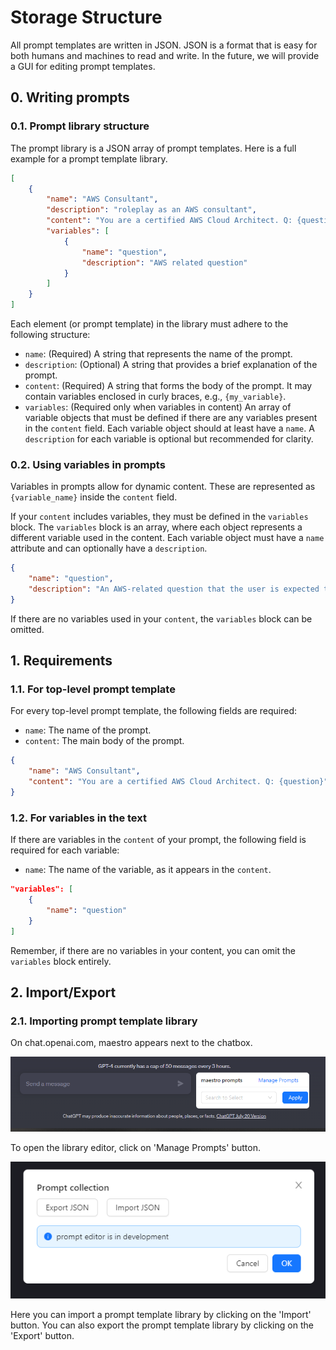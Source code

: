 # Storage Structure

All prompt templates are written in JSON.
JSON is a format that is easy for both humans and machines to read and write.
In the future, we will provide a GUI for editing prompt templates.

## 0. Writing prompts

### 0.1. Prompt library structure

The prompt library is a JSON array of prompt templates.
Here is a full example for a prompt template library.


```json
[
    {
        "name": "AWS Consultant",
        "description": "roleplay as an AWS consultant",
        "content": "You are a certified AWS Cloud Architect. Q: {question}",
        "variables": [
            {
                "name": "question",
                "description": "AWS related question"
            }
        ]
    }
]
```
Each element (or prompt template) in the library must adhere to the following structure:

- `name`: (Required) A string that represents the name of the prompt.
- `description`: (Optional) A string that provides a brief explanation of the prompt.
- `content`: (Required) A string that forms the body of the prompt. It may contain variables enclosed in curly braces, e.g., `{my_variable}`.
- `variables`: (Required only when variables in content) An array of variable objects that must be defined if there are any variables present in the `content` field. Each variable object should at least have a `name`. A `description` for each variable is optional but recommended for clarity.

### 0.2. Using variables in prompts

Variables in prompts allow for dynamic content. These are represented as `{variable_name}` inside the `content` field.

If your `content` includes variables, they must be defined in the `variables` block. The `variables` block is an array, where each object represents a different variable used in the content. Each variable object must have a `name` attribute and can optionally have a `description`.

```json
{
    "name": "question",
    "description": "An AWS-related question that the user is expected to answer."
}
```

If there are no variables used in your `content`, the `variables` block can be omitted.

## 1. Requirements

### 1.1. For top-level prompt template

For every top-level prompt template, the following fields are required:

- `name`: The name of the prompt.
- `content`: The main body of the prompt.

```json
{
    "name": "AWS Consultant",
    "content": "You are a certified AWS Cloud Architect. Q: {question}"
}
```

### 1.2. For variables in the text

If there are variables in the `content` of your prompt, the following field is required for each variable:

- `name`: The name of the variable, as it appears in the `content`.

```json
"variables": [
    {
        "name": "question"
    }
]
```

Remember, if there are no variables in your content, you can omit the `variables` block entirely.


## 2. Import/Export

### 2.1. Importing prompt template library

On chat.openai.com, maestro appears next to the chatbox.

![maestro](./img/maestro_plain.PNG)


To open the library editor, click on 'Manage Prompts' button.

![prompt library](./img/maestro_prompt_manager.png)

Here you can import a prompt template library by clicking on the 'Import' button.
You can also export the prompt template library by clicking on the 'Export' button.
